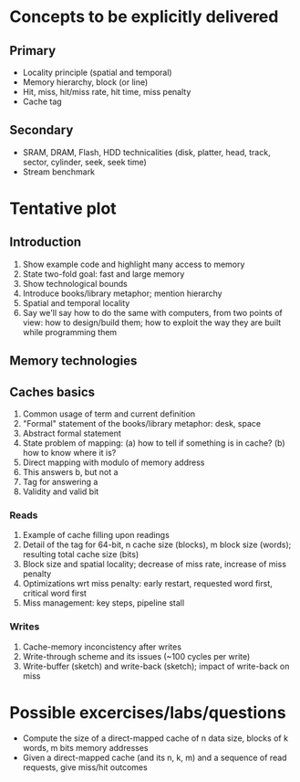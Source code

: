 # Concepts to be explicitly delivered

## Primary
- Locality principle (spatial and temporal)
- Memory hierarchy, block (or line)
- Hit, miss, hit/miss rate, hit time, miss penalty
- Cache tag

## Secondary
- SRAM, DRAM, Flash, HDD technicalities (disk, platter, head, track, sector, cylinder, seek, seek time)
- Stream benchmark

# Tentative plot

## Introduction
1. Show example code and highlight many access to memory
2. State two-fold goal: fast and large memory
3. Show technological bounds
4. Introduce books/library metaphor; mention hierarchy
5. Spatial and temporal locality
6. Say we'll say how to do the same with computers, from two points of view: how to design/build them; how to exploit the way they are built while programming them

## Memory technologies

## Caches basics
1. Common usage of term and current definition
2. "Formal" statement of the books/library metaphor: desk, space
3. Abstract formal statement
4. State problem of mapping: (a) how to tell if something is in cache? (b) how to know where it is?
5. Direct mapping with modulo of memory address
6. This answers b, but not a
7. Tag for answering a
8. Validity and valid bit

### Reads
1. Example of cache filling upon readings
2. Detail of the tag for 64-bit, n cache size (blocks), m block size (words); resulting total cache size (bits)
3. Block size and spatial locality; decrease of miss rate, increase of miss penalty
4. Optimizations wrt miss penalty: early restart, requested word first, critical word first
5. Miss management: key steps, pipeline stall

### Writes
1. Cache-memory inconcistency after writes
2. Write-through scheme and its issues (~100 cycles per write)
3. Write-buffer (sketch) and write-back (sketch); impact of write-back on miss



# Possible excercises/labs/questions
- Compute the size of a direct-mapped cache of n data size, blocks of k words, m bits memory addresses
- Given a direct-mapped cache (and its n, k, m) and a sequence of read requests, give miss/hit outcomes
